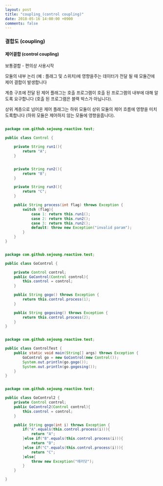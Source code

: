 ```yaml
---
layout: post
title: "coupling_(control coupling)"
date: 2018-05-16 14:00:00 +0900
comments: false
---
```


### 결합도 (coupling)

#### 제어결합 (control coupling)
 
보통결합 - 편의상 사용시작

모듈의 내부 논리 (예 : 플래그 및 스위치)에 영향을주는 데이터가 전달 될 때 모듈간에 제어 결합이 발생합니다

계층 구조에 전달 된 제어 플래그는 호출 프로그램이 호출 된 프로그램의 내부에 대해 알도록 요구합니다
(호출 된 프로그램은 블랙 박스가 아닙니다). 

상위 계층으로 넘어온 제어 플래그는 하위 모듈이 상위 모듈의 제어 흐름에 영향을 미치도록합니다
(하위 모듈은 제어하지 않는 모듈에 영향을줍니다). 

```java

package com.github.sejoung.reactive.test;

public class Control {

    private String run1(){
        return "A";
    }


    private String run2(){
        return "B";
    }

    private String run3(){
        return "C";
    }

    public String process(int flag) throws Exception {
        switch (flag){
            case 1: return this.run1();
            case 2: return this.run2();
            case 3: return this.run2();
            default: throw new Exception("invalid param");
        }
    }
}

```

```java

package com.github.sejoung.reactive.test;

public class GoControl {

    private Control control;
    public GoControl(Control control){
        this.control = control;
    }

    public String gogo() throws Exception {
        return this.control.process(1);
    }

    public String gogosing() throws Exception {
        return this.control.process(2);
    }
}

```

```java

package com.github.sejoung.reactive.test;

public class ControlTest {
    public static void main(String[] args) throws Exception {
        GoControl go = new GoControl(new Control());
        System.out.println(go.gogo());
        System.out.println(go.gogosing());
    }
}

```

```java

package com.github.sejoung.reactive.test;

public class GoControl2 {
    private Control control;
    public GoControl2(Control control){
        this.control = control;
    }

    public String gogo(int i) throws Exception {
        if("A".equals(this.control.process(i))){
            return "A";
        }else if("B".equals(this.control.process(i))){
            return "B";
        }else if("C".equals(this.control.process(i))){
            return "C";
        }else{
            throw new Exception("에러닷");
        }
    }

}


```